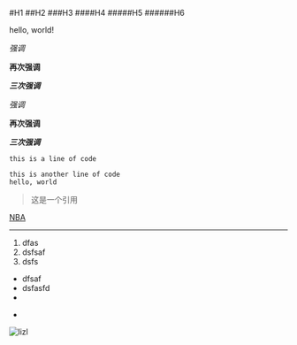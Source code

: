 #H1
##H2
###H3
####H4
#####H5
######H6

hello, world!



*强调*

**再次强调**

***三次强调***

_强调_

__再次强调__

___三次强调___

`this is a line of code`

    this is another line of code
    hello, world

>这是一个引用

[NBA](http://sports.sina.com.cn/nba/)

***
1. dfas
2. dsfsaf
3. dsfs


* dfsaf
* dsfasfd
* 

- 



![lizl](http://k.sinaimg.cn/n/sports/transform/20160620/rkNv-fxtfrrn0922963.jpg/w570104.jpg)

